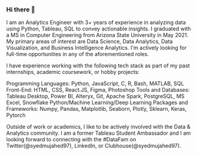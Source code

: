 ### Hi there 👋

I am an Analytics Engineer with 3+ years of experience in analyzing data using Python, Tableau, SQL to convey actionable insights. I graduated with a MS in Computer Engineering from Arizona State University in May 2021. My primary areas of interest are Data Science, Data Analytics, Data Visualization, and Business Intelligence Analytics. I'm actively looking for full-time opportunities in any of the aforementioned roles.

I have experience working with the following tech stack as part of my past internships, academic coursework, or hobby projects:

Programming Languages: Python, JavaScript, C, R, Bash, MATLAB, SQL
Front-End: HTML, CSS, React.JS, Figma, Photoshop
Tools and Databases: Tableau Desktop, Power BI, Alteryx, Git, Apache Spark, PostgreSQL, MS Excel, Snowflake
Python/Machine Learning/Deep Learning Packages and Frameworks: Numpy, Pandas, Matplotlib, Seaborn, Plotly, Sklearn, Keras, Pytorch

Outside of work or academics, I like to be actively involved with the Data & Analytics community. I am a former Tableau Student Ambassador and I am looking forward to connecting with the #DataFam on Twitter(@syedmujahed97), LinkedIn, or Clubhouse(@syedmujahed97).
<!--
**syedmujahedalih/syedmujahedalih** is a ✨ _special_ ✨ repository because its `README.md` (this file) appears on your GitHub profile.

Here are some ideas to get you started:

- 🔭 I’m currently working on ...
- 🌱 I’m currently learning ...
- 👯 I’m looking to collaborate on ...
- 🤔 I’m looking for help with ...
- 💬 Ask me about ...
- 📫 How to reach me: ...
- 😄 Pronouns: ...
- ⚡ Fun fact: ...
-->
